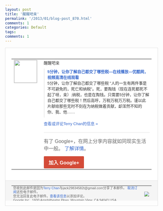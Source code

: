 ```yaml
---
layout: post
title: '醒醒吧亲'
permalink: '/2013/01/blog-post_870.html'
comments: 1
categories: Default
tags: 
comments: 1
---
```

<!-- X-Notifications: 1:44a19a0930000000 -->

<div style="border:solid 1px #dfdfdf;color:#686868;font:13px Arial"><div style="background-color:#fff;padding:20px;"><table cellpadding="0" cellspacing="0"><tr><td style="padding-right:15px;vertical-align:top"><a href="https://plus.google.com/_/notifications/emlink?emr=14900066512970582018&amp;emid=CKDrrYyWgLUCFWpatAodOXoAAA&amp;path=%2F108643996575278738906&amp;dt=1359002303432&amp;uob=8"><img height="75" src="https://lh3.googleusercontent.com/-KKRGTyJ5Bl0/AAAAAAAAAAI/AAAAAAAAtnY/R4QEWIp3Ur0/s75-c-k-a/photo.jpg" style="border:solid 1px #cccccc;" width="75"/></a></td><td style="width:578px;color:#333;font:13px Arial;vertical-align:top"><div style="padding-bottom:10px">醒醒吧亲</div><div style="margin-bottom:10px;padding-left:10px; border-left:2px solid #EAEAEA"><span style="margin-right:5px"><a href="http://v.youku.com/v_show/id_XMzI5MDA2NTU2.html" style="color:#3366CC;text-decoration:none"><span style="font-weight:bold">5分钟，让你了解自己都交了哪些税―在线播<wbr/>放―优酷网，视频高清在线观看</span></a><div style="padding-bottom:10px">5分钟，让你了解自己都交了哪些税 "人的一生有两件事是不可避免的，死亡和纳<wbr/>税"。死，要掏钱（现在连死都死不起了呀，<wbr/>亲）;纳税，也是在掏钱。只需要5分钟，让<wbr/>你了解自己都交了哪些税！然后高呼，万税万<wbr/>税万万税。谨以此片献给那些无时不刻在为纳<wbr/>税做着贡献，却浑然不知的你、我、他……</div></span></div><a href="https://plus.google.com/_/notifications/emlink?emr=14900066512970582018&amp;emid=CKDrrYyWgLUCFWpatAodOXoAAA&amp;path=%2F108643996575278738906%2Fposts%2FJFb3h2Vxfcv%3Fgpinv%3DAMIXal_yCkpSifpm5k2MAXrqPxolLpgws4I7rD67N_-w8w7TBq0Rh06XTmKogjtbuKguJMjqd8bs-Ys-RRb-IdVSOGphiYkd6R7qbWPaH141fOSyUYmqLsk&amp;dt=1359002303432&amp;uob=8" style="color:#3366CC;text-decoration:none">查看或评论Terry Chan的信息 »</a><div style="margin-top:20px;border-top:solid 1px #dfdfdf"><div style="padding:15px 0;color:#686868;font:16px Arial">有了 Google+，在网上分享内容就如同现实生活中一般。 <a href="http://www.google.com/+/learnmore/" style="color:#3366CC;text-decoration:none">了解详情</a>。</div><a href="https://plus.google.com/_/notifications/emlink?emr=14900066512970582018&amp;emid=CKDrrYyWgLUCFWpatAodOXoAAA&amp;path=%2F%3Fgpinv%3DAMIXal_yCkpSifpm5k2MAXrqPxolLpgws4I7rD67N_-w8w7TBq0Rh06XTmKogjtbuKguJMjqd8bs-Ys-RRb-IdVSOGphiYkd6R7qbWPaH141fOSyUYmqLsk&amp;dt=1359002303432&amp;uob=8" style="display:inline-block;padding:7px 15px;background-color:#d44b38; color:#fff;font-size:16px; font-weight:bold;border-radius:2px;-webkit-border-radius:2px; -moz-border-radius:2px;border:solid 1px #c43b28; white-space:nowrap;text-decoration:none">加入 Google+</a></div></td></tr></table></div><div style="border-top:solid 1px #dfdfdf;padding:0 20px; background-color:#f5f5f5"><table cellpadding="0" cellspacing="0" style="height:50px"><tbody><tr><td style="vertical-align:middle;width:100%; color:#636363;font:11px Arial; line-height:120%">您收到此邮件是因为<a href="https://plus.google.com/_/notifications/emlink?emr=14900066512970582018&amp;emid=CKDrrYyWgLUCFWpatAodOXoAAA&amp;path=%2F108643996575278738906%3Fgpinv%3DAMIXal_yCkpSifpm5k2MAXrqPxolLpgws4I7rD67N_-w8w7TBq0Rh06XTmKogjtbuKguJMjqd8bs-Ys-RRb-IdVSOGphiYkd6R7qbWPaH141fOSyUYmqLsk&amp;dt=1359002303432&amp;uob=8" style="color:#3366CC;text-decoration:none">Terry Chan</a>与jack29834582t@gmail.com分享了本邮件。 <a href="https://plus.google.com/_/notifications/emlink?emr=14900066512970582018&amp;emid=CKDrrYyWgLUCFWpatAodOXoAAA&amp;path=%2F_%2Fnonplus%2Femailsettings%3Fgpinv%3DAMIXal_yCkpSifpm5k2MAXrqPxolLpgws4I7rD67N_-w8w7TBq0Rh06XTmKogjtbuKguJMjqd8bs-Ys-RRb-IdVSOGphiYkd6R7qbWPaH141fOSyUYmqLsk%26est%3DADH5u8U92Yyj-UfKt-huk8lKAeu_XU7yICjKRLxokpnp8OnIDeq4FzLM4JxYaRJLOKLiknG047uoCetwPFOV8fSZ_fYnP4XhFUoSsngl1IcM9p0pXcT7cL5Sz_NKvV_kiElrlgGR1nDSjtGykISYbMqSBOAex2LuIw&amp;dt=1359002303432&amp;uob=8" style="color:#3366CC;text-decoration:none">取消订阅</a>这些电子邮件。<br/>您无法回复此电子邮件。<a href="https://plus.google.com/_/notifications/emlink?emr=14900066512970582018&amp;emid=CKDrrYyWgLUCFWpatAodOXoAAA&amp;path=%2F108643996575278738906%2Fposts%2FJFb3h2Vxfcv%3Fgpinv%3DAMIXal_yCkpSifpm5k2MAXrqPxolLpgws4I7rD67N_-w8w7TBq0Rh06XTmKogjtbuKguJMjqd8bs-Ys-RRb-IdVSOGphiYkd6R7qbWPaH141fOSyUYmqLsk&amp;dt=1359002303432&amp;uob=8" style="color:#3366CC;text-decoration:none">查看该信息</a>以添加评论。<br/>Google Inc., 1600 Amphitheatre Pkwy, Mountain View, CA 94043 USA<br/></td><td><img src="https://ssl.gstatic.com/s2/oz/images/notifications/logo/google-plus-6617a72bb36cc548861652780c9e6ff1.png"/></td></tr></tbody></table></div></div>